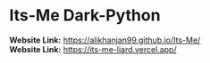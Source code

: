 # Its-Me Dark-Python

<b>Website Link:</b> https://alikhanjan99.github.io/Its-Me/<br>
<b>Website Link:</b> https://its-me-liard.vercel.app/
